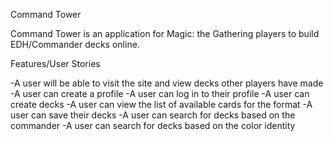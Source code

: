 Command Tower

Command Tower is an application for Magic: the Gathering players to build EDH/Commander decks online.

Features/User Stories

-A user will be able to visit the site and view decks other players have made
-A user can create a profile
-A user can log in to their profile
-A user can create decks
-A user can view the list of available cards for the format
-A user can save their decks
-A user can search for decks based on the commander
-A user can search for decks based on the color identity